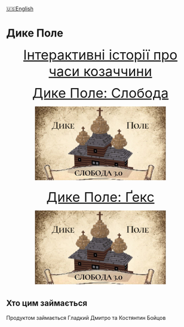 [🇺🇸English](index_en.md)

# Дике Полe


<p align="center">
<a style="font-size: 36px" href="interactive">Інтерактивні історії про часи козаччини</a>
</p>


<p align="center">
<a style="font-size: 36px" href="citybuilding/">Дике Поле: Слобода
  <p align="center">
    <img src="../images/sloboda/sloboda_thumbnail.jpg" width="350">
  </p>
</a>
</p>


<p align="center">
<a style="font-size: 36px" href="locadesertahex/">Дике Поле: Ґекс
  <p align="center">
    <img src="../images/sloboda/sloboda_thumbnail.jpg" width="350">
  </p>
</a>
</p>

## Хто цим займається

Продуктом займається Гладкий Дмитро та Костянтин Бойцов


